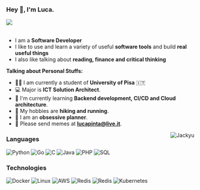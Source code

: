 ### Hey 👋, I'm Luca.
<a href="https://twitter.com/TheDarkPyotr"><img align="left" src="https://img.shields.io/twitter/follow/TheDarkPyotr?style=for-the-badge"/></a>



<br />
<br />

- I am a **Software Developer** 
- I like to use and learn a variety of useful **software tools** and build  **real useful things**
- I also like talking about **reading, finance and critical thinking** 


**Talking about Personal Stuffs:**

- 👨‍🏛 I am currently a student of **University of Pisa** :it:
- 💻 Major is **ICT Solution Architect**.
- 🌱 I'm currently learning **Backend development, CI/CD and Cloud architecture**. 
- 🤔 My hobbies are **hiking and running**.
- 💼 I am an **obsessive planner**.
- 💬 Please send memes at **lucapinta@live.it**.


<img align="right"  src="https://github-readme-stats.vercel.app/api?username=TheDarkPyotr&count_private=true&show_icons=true&bg_color=061c40" alt="Jackyu" />


### Languages


![Python](https://img.shields.io/badge/-Python-000?&logo=Python)
![Go](https://img.shields.io/badge/-Go-000?&logo=Go)
![C](https://img.shields.io/badge/-C-000?&logo=C)
![Java](https://img.shields.io/badge/-Java-000?&logo=Java)
![PHP](https://img.shields.io/badge/-PHP-000?&logo=PHP)
![SQL](https://img.shields.io/badge/-SQL-000?&logo=MySQL)

### Technologies
![Docker](https://img.shields.io/badge/-Docker-000?&logo=Docker)
![Linux](https://img.shields.io/badge/-Linux-000?&logo=Linux)
![AWS](https://img.shields.io/badge/-AWS-000?&logo=Amazon-AWS&logoColor=F90)
![Redis](https://img.shields.io/badge/-Redis-000?&logo=Redis)
![Redis](https://img.shields.io/badge/-RabbitMQ-000?&logo=RabbitMQ)
![Kubernetes](https://img.shields.io/badge/-Kubernetes-000?&logo=Kubernetes)







